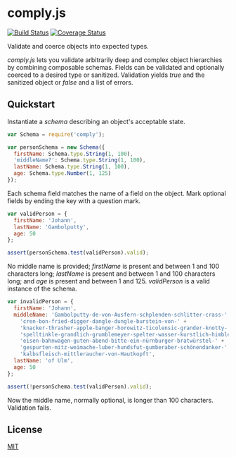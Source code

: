 # comply.js

[![Build Status](https://travis-ci.org/VisibleWorld/comply.js.svg?branch=master)](https://travis-ci.org/VisibleWorld/comply.js)
[![Coverage Status](https://coveralls.io/repos/VisibleWorld/comply.js/badge.svg?branch=master&service=github)](https://coveralls.io/github/VisibleWorld/comply.js?branch=master)

Validate and coerce objects into expected types.

*comply.js* lets you validate arbitrarily deep and complex object hierarchies
by combining composable schemas. Fields can be validated and optionally
coerced to a desired type or sanitized. Validation yields *true* and the
sanitized object or *false* and a list of errors.

## Quickstart

Instantiate a *schema* describing an object's acceptable state.

```js
var Schema = require('comply');

var personSchema = new Schema({
  firstName: Schema.type.String(1, 100),
  'middleName?': Schema.type.String(1, 100),
  lastName: Schema.type.String(1, 100),
  age: Schema.type.Number(1, 125)
});
```

Each schema field matches the name of a field on the object. Mark optional
fields by ending the key with a question mark.

```js
var validPerson = {
  firstName: 'Johann',
  lastName: 'Gambolputty',
  age: 50
};

assert(personSchema.test(validPerson).valid);
```

No middle name is provided; _firstName_ is present and between 1 and 100
characters long; _lastName_ is present and between 1 and 100 characters
long; and _age_ is present and between 1 and 125. _validPerson_ is a valid
instance of the schema.

```js
var invalidPerson = {
  firstName: 'Johann',
  middleName: 'Gambolputty-de-von-Ausfern-schplenden-schlitter-crass-' +
    'cren-bon-fried-digger-dangle-dungle-burstein-von-' +
    'knacker-thrasher-apple-banger-horowitz-ticolensic-grander-knotty-' +
    'spelltinkle-grandlich-grumblemeyer-spelter-wasser-kurstlich-himble-' +
    'eisen-bahnwagen-guten-abend-bitte-ein-nürnburger-bratwürstel-' +
    'gespurten-mitz-weimache-luber-hundsfut-gumberaber-schönendanker-' +
    'kalbsfleisch-mittleraucher-von-Hautkopft',
  lastName: 'of Ulm',
  age: 50
};

assert(!personSchema.test(validPerson).valid);
```

Now the middle name, normally optional, is longer than 100 characters.
Validation fails.

## License

  [MIT](LICENSE)
